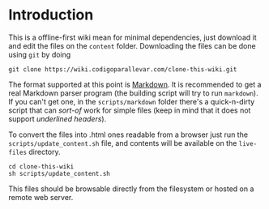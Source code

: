 # Introduction

This is a offline-first wiki mean for minimal dependencies, just download it and edit the files on the `content` folder. Downloading the files can be done using `git` by doing

    git clone https://wiki.codigoparallevar.com/clone-this-wiki.git

The format supported at this point is [Markdown](https://daringfireball.net/projects/markdown/basics). It is recommended to get a real Markdown parser program (the building script will try to run `markdown`). If you can't get one, in the `scripts/markdown` folder there's a quick-n-dirty script that can *sort-of* work for simple files (keep in mind that it does not support *underlined headers*).

To convert the files into .html ones readable from a browser just run the `scripts/update_content.sh` file, and contents will be available on the `live-files` directory.

    cd clone-this-wiki
    sh scripts/update_content.sh

This files should be browsable directly from the filesystem or hosted on a remote web server.